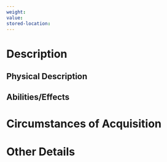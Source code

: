 ```yaml
---
weight:
value:
stored-location:
---
```


# Description

## Physical Description

## Abilities/Effects

# Circumstances of Acquisition

# Other Details
